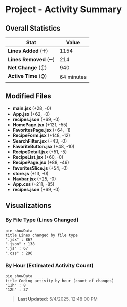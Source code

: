 # Project - Activity Summary 

## Overall Statistics

| Stat                   | Value                                                             |
| ---------------------- | ----------------------------------------------------------------- |
| **Lines Added** (➕)   | 1154                                          |
| **Lines Removed** (➖) | 214                                        |
| **Net Change** (↕)    | 940                |
| **Active Time** (⌚)   | 64 minutes |


## Modified Files
- **main.jsx** (+28, -0)
- **App.jsx** (+62, -0)
- **recipes.json** (+69, -0)
- **HomePage.jsx** (+121, -55)
- **FavoritesPage.jsx** (+64, -1)
- **RecipeForm.jsx** (+148, -12)
- **SearchFilter.jsx** (+43, -0)
- **FavoriteButton.jsx** (+48, -10)
- **RecipeDetail.jsx** (+51, -5)
- **RecipeList.jsx** (+60, -0)
- **RecipePage.jsx** (+88, -46)
- **favoritesSlice.js** (+54, -0)
- **store.js** (+13, -0)
- **Navbar.jsx** (+25, -0)
- **App.css** (+211, -85)
- **recipes.json** (+69, -0)

## Visualizations

### By File Type (Lines Changed)

```mermaid
pie showData
title Lines changed by file type
".jsx" : 867
".json" : 138
".js" : 67
".css" : 296
```

### By Hour (Estimated Activity Count)

```mermaid
pie showData
title Coding activity by hour (count of changes)
"11h" : 8
"12h" : 37
```


> **Last Updated:** 5/4/2025, 12:48:00 PM